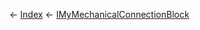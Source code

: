← [Index](Api-Index) ← [IMyMechanicalConnectionBlock](Sandbox.ModAPI.Ingame.IMyMechanicalConnectionBlock)

